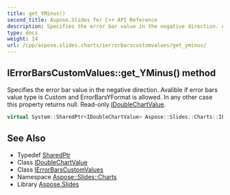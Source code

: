 ```yaml
---
title: get_YMinus()
second_title: Aspose.Slides for C++ API Reference
description: Specifies the error bar value in the negative direction. Avalible if error bars value type is Custom and ErrorBarsYFormat is allowed. In any other case this property returns null. Read-only IDoubleChartValue.
type: docs
weight: 14
url: /cpp/aspose.slides.charts/ierrorbarscustomvalues/get_yminus/
---
```

## IErrorBarsCustomValues::get_YMinus() method


Specifies the error bar value in the negative direction. Avalible if error bars value type is Custom and ErrorBarsYFormat is allowed. In any other case this property returns null. Read-only [IDoubleChartValue](../../idoublechartvalue/).

```cpp
virtual System::SharedPtr<IDoubleChartValue> Aspose::Slides::Charts::IErrorBarsCustomValues::get_YMinus()=0
```

## See Also

* Typedef [SharedPtr](../../system/sharedptr/)
* Class [IDoubleChartValue](../idoublechartvalue/)
* Class [IErrorBarsCustomValues](./)
* Namespace [Aspose::Slides::Charts](../)
* Library [Aspose.Slides](../../)
